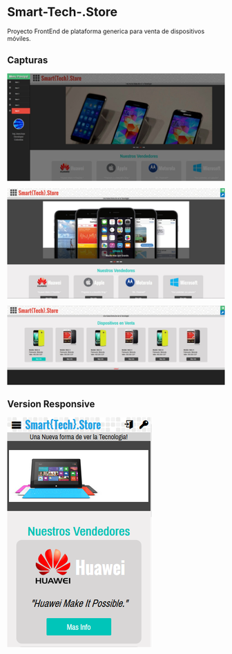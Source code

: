 Smart-Tech-.Store
=================

Proyecto FrontEnd de plataforma generica para venta de dispositivos móviles.

Capturas
-------------------
![ScreenShot](/ScreenShots/3.jpg)

![ScreenShot](/ScreenShots/4.jpg)

![ScreenShot](/ScreenShots/1.jpg)

Version Responsive
-------------------
![ScreenShot](/ScreenShots/2.png)
